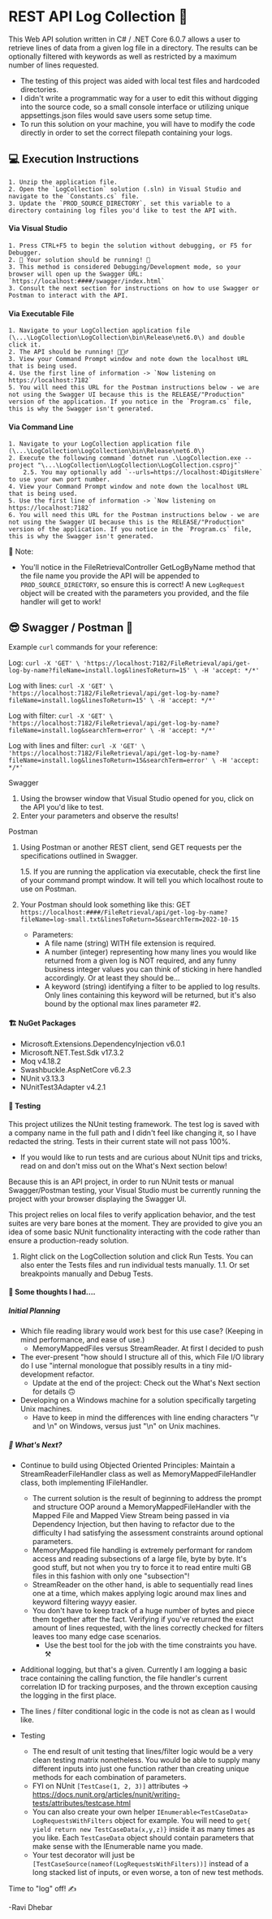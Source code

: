 # REST API Log Collection 📄

This Web API solution written in C# / .NET Core 6.0.7 allows a user to retrieve lines of data from a given log file in a directory. The results can be optionally filtered with keywords as well as restricted by a maximum number of lines requested.

- The testing of this project was aided with local test files and hardcoded directories.
- I didn't write a programmatic way for a user to edit this without digging into the source code, so a small console interface or utilizing unique appsettings.json files would save users some setup time.
- To run this solution on your machine, you will have to modify the code directly in order to set the correct filepath containing your logs.

## 💻 Execution Instructions  ##

    1. Unzip the application file.
	2. Open the `LogCollection` solution (.sln) in Visual Studio and navigate to the `Constants.cs` file.
	3. Update the `PROD_SOURCE_DIRECTORY`, set this variable to a directory containing log files you'd like to test the API with.

#### Via Visual Studio ####
    1. Press CTRL+F5 to begin the solution without debugging, or F5 for Debugger.
    2. 🎉 Your solution should be running! 💨
    3. This method is considered Debugging/Development mode, so your browser will open up the Swagger URL: `https://localhost:####/swagger/index.html`
    3. Consult the next section for instructions on how to use Swagger or Postman to interact with the API.

#### Via Executable File ####
    1. Navigate to your LogCollection application file (\...\LogCollection\LogCollection\bin\Release\net6.0\) and double click it.
    2. The API should be running! 🏃🏽‍♂️
    3. View your Command Prompt window and note down the localhost URL that is being used.
    4. Use the first line of information -> `Now listening on https://localhost:7182`
    5. You will need this URL for the Postman instructions below - we are not using the Swagger UI because this is the RELEASE/"Production" version of the application. If you notice in the `Program.cs` file, this is why the Swagger isn't generated.

#### Via Command Line ####
    1. Navigate to your LogCollection application file (\...\LogCollection\LogCollection\bin\Release\net6.0\)
    2. Execute the following command `dotnet run .\LogCollection.exe --project "\...\LogCollection\LogCollection\LogCollection.csproj"`
        2.5. You may optionally add `--urls=https://localhost:4DigitsHere` to use your own port number.
    4. View your Command Prompt window and note down the localhost URL that is being used.
    5. Use the first line of information -> `Now listening on https://localhost:7182`
    6. You will need this URL for the Postman instructions below - we are not using the Swagger UI because this is the RELEASE/"Production" version of the application. If you notice in the `Program.cs` file, this is why the Swagger isn't generated.

📝 Note: 

- You'll notice in the FileRetrievalController GetLogByName method that the file name you provide the API will be appended to `PROD_SOURCE_DIRECTORY`, so ensure this is correct!
			A new `LogRequest` object will be created with the parameters you provided, and the file handler will get to work!
## 😎 Swagger / Postman 📮 ## 
	
Example `curl` commands for your reference:

Log: `curl -X 'GET' \
  'https://localhost:7182/FileRetrieval/api/get-log-by-name?fileName=install.log&linesToReturn=15' \
  -H 'accept: */*'`

Log with lines: `curl -X 'GET' \
  'https://localhost:7182/FileRetrieval/api/get-log-by-name?fileName=install.log&linesToReturn=15' \
  -H 'accept: */*'`

Log with filter: `curl -X 'GET' \
  'https://localhost:7182/FileRetrieval/api/get-log-by-name?fileName=install.log&searchTerm=error' \
  -H 'accept: */*'`


Log with lines and filter: `curl -X 'GET' \
  'https://localhost:7182/FileRetrieval/api/get-log-by-name?fileName=install.log&linesToReturn=15&searchTerm=error' \
  -H 'accept: */*'`



Swagger
1. Using the browser window that Visual Studio opened for you, click on the API you'd like to test. 
2. Enter your parameters and observe the results!


Postman
1. Using Postman or another REST client, send GET requests per the specifications outlined in Swagger. 

    1.5. If you are running the application via executable, check the first line of your command prompt window. It will tell you which localhost route to use on Postman.

2. Your Postman should look something like this:
GET `https://localhost:####/FileRetrieval/api/get-log-by-name?fileName=log-small.txt&linesToReturn=5&searchTerm=2022-10-15`

	- Parameters:
	    - A file name (string) WITH file extension is required.
    	- A number (integer) representing how many lines you would like returned from a given log is NOT required, and any funny business integer values you can think of sticking in here handled accordingly. Or at least they should be...
    	- A keyword (string) identifying a filter to be applied to log results. Only lines containing this keyword will be returned, but it's also bound by the optional max lines parameter #2.

#### 🏗 NuGet Packages  ####
- Microsoft.Extensions.DependencyInjection v6.0.1
- Microsoft.NET.Test.Sdk v17.3.2
- Moq v4.18.2
- Swashbuckle.AspNetCore v6.2.3
- NUnit v3.13.3
- NUnitTest3Adapter v4.2.1

#### 🧪 Testing  ####
This project utilizes the NUnit testing framework. The test log is saved with a company name in the full path and I didn't feel like changing it, so I have redacted the string. Tests in their current state will not pass 100%.

- If you would like to run tests and are curious about NUnit tips and tricks, read on and don't miss out on the What's Next section below!

Because this is an API project, in order to run NUnit tests or manual Swagger/Postman testing, your Visual Studio must be currently running the project with your browser displaying the Swagger UI.

This project relies on local files to verify application behavior, and the test suites are very bare bones at the moment. They are provided to give you an idea of some basic NUnit functionality interacting with the code rather than ensure a production-ready solution.

 
1. Right click on the LogCollection solution and click Run Tests. You can also enter the Tests files and run individual tests manually.
	1.1. Or set breakpoints manually and Debug Tests.

#### 🧠 Some thoughts I had....  ####
##### Initial Planning
- Which file reading library would work best for this use case? (Keeping in mind performance, and ease of use.)
	- MemoryMappedFiles versus StreamReader. At first I decided to push
- The ever-present "how should I structure all of this, which File I/O library do I use "internal monologue that possibly results in a tiny mid-development refactor.
    -  Update at the end of the project: Check out the What's Next section for details 🙃
- Developing on a Windows machine for a solution specifically targeting Unix machines.
	- Have to keep in mind the differences with line ending characters "\\r and \\n" on Windows, versus just "\\n" on Unix machines.


##### 🤔 What's Next?  ####
- Continue to build using Objected Oriented Principles: Maintain a StreamReaderFileHandler class as well as MemoryMappedFileHandler class, both implementing IFileHandler.
	- The current solution is the result of beginning to address the prompt and structure OOP around a MemoryMappedFileHandler with the Mapped File and Mapped View Stream being passed in via Dependency Injection, but then having to refactor due to the difficulty I had satisfying the assessment constraints around optional parameters.
    - MemoryMapped file handling is extremely performant for random access and reading subsections of a large file, byte by byte. It's good stuff, but not when you try to force it to read entire multi GB files in this fashion with only one "subsection"!
    - StreamReader on the other hand, is able to sequentially read lines one at a time, which makes applying logic around max lines and keyword filtering wayyy easier. 
   - You don't have to keep track of a huge number of bytes and piece them together after the fact. Verifying if you've returned the exact amount of lines requested, with the lines correctly checked for filters leaves too many edge case scenarios. 
     - Use the best tool for the job with the time constraints you have. ⚒ 
- Additional logging, but that's a given. Currently I am logging a basic trace containing the calling function, the file handler's current correlation ID for tracking purposes, and the thrown exception causing the logging in the first place.
- The lines / filter conditional logic in the code is not as clean as I would like.

- Testing
	- The end result of unit testing that lines/filter logic would be a very clean testing matrix nonetheless. You would be able to supply many different inputs into just one function rather than creating unique methods for each combination of parameters.
	- FYI on NUnit `[TestCase(1, 2, 3)]` attributes -> https://docs.nunit.org/articles/nunit/writing-tests/attributes/testcase.html
	- You can also create your own helper `IEnumerable<TestCaseData> LogRequestsWithFilters` object for example. You will need to `get{ yield return new TestCaseData(x,y,z)}` inside it as many times as you like. Each `TestCaseData` object should contain parameters that make sense with the IEnumerable name you made.
	- Your test decorator will just be `[TestCaseSource(nameof(LogRequestsWithFilters))]` instead of a long stacked list of inputs, or even worse, a ton of new test methods.

Time to "log" off! ✍

-Ravi Dhebar